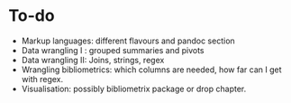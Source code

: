 # To-do

-   Markup languages: different flavours and pandoc section
-   Data wrangling I : grouped summaries and pivots
-   Data wrangling II: Joins, strings, regex
-   Wrangling bibliometrics: which columns are needed, how far can I get with regex.
-   Visualisation: possibly bibliometrix package or drop chapter.
